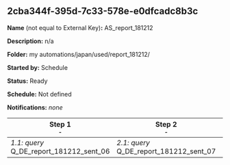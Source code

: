 ## 2cba344f-395d-7c33-578e-e0dfcadc8b3c

**Name** (not equal to External Key)**:** AS_report_181212

**Description:** n/a

**Folder:** my automations/japan/used/report_181212/

**Started by:** Schedule

**Status:** Ready

**Schedule:** Not defined

**Notifications:** _none_


| Step 1<br>_<small>-</small>_ | Step 2<br>_<small>-</small>_ | Step 3<br>_<small>-</small>_ | Step 4<br>_<small>-</small>_ | Step 5<br>_<small>-</small>_ | Step 6<br>_<small>-</small>_ | Step 7<br>_<small>-</small>_ | Step 8<br>_<small>-</small>_ | Step 9<br>_<small>-</small>_ | Step 10<br>_<small>-</small>_ | Step 11<br>_<small>-</small>_ |
| --- | --- | --- | --- | --- | --- | --- | --- | --- | --- | --- |
| _1.1: query_<br>Q_DE_report_181212_sent_06 | _2.1: query_<br>Q_DE_report_181212_sent_07 | _3.1: query_<br>Q_DE_report_181212_sent_08 | _4.1: query_<br>Q_DE_report_181212_sent_09 | _5.1: query_<br>Q_DE_report_181212_sent_10 | _6.1: query_<br>Q_DE_report_181212_sent_11 | _7.1: query_<br>Q_DE_report_181212_bounce | _8.1: query_<br>Q_DE_report_181212_click | _9.1: query_<br>Q_DE_report_181212_open_01 | _10.1: query_<br>Q_DE_report_181212_open_02 | _11.1: query_<br>Q_DE_report_181212_open_03 |
